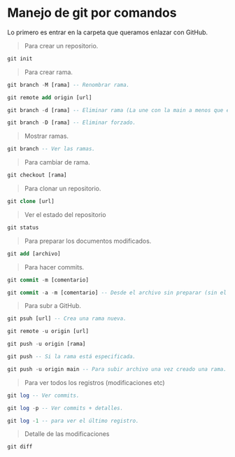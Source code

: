 # Manejo de git por comandos

Lo primero es entrar en la carpeta que queramos enlazar con GitHub.

> Para crear un repositorio.

```sql
git init
```

> Para crear rama.

```sql
git branch -M [rama] -- Renombrar rama.

git remote add origin [url]

git branch -d [rama] -- Eliminar rama (La une con la main a menos que estemos en esa rama).

git branch -D [rama] -- Eliminar forzado.
```

> Mostrar ramas.

```sql
git branch -- Ver las ramas.
```

> Para cambiar de rama.

```sql
git checkout [rama]
```

> Para clonar un repositorio.

```sql
git clone [url]
```

> Ver el estado del repositorio

```sql
git status
```

> Para preparar los documentos modificados.

```sql
git add [archivo]
```

> Para hacer commits.

```sql
git commit -m [comentario]

git commit -a -m [comentario] -- Desde el archivo sin preparar (sin el add).
```

> Para subr a GitHub.

```sql
git psuh [url] -- Crea una rama nueva.

git remote -u origin [url]

git push -u origin [rama]

git push -- Si la rama está especificada.

git push -u origin main -- Para subir archivo una vez creado una rama.
```

> Para ver todos los registros (modificaciones etc)

```sql
git log -- Ver commits.

git log -p -- Ver commits + detalles.

git log -1 -- para ver el último registro.
```

> Detalle de las modificaciones

```sql
git diff
```
